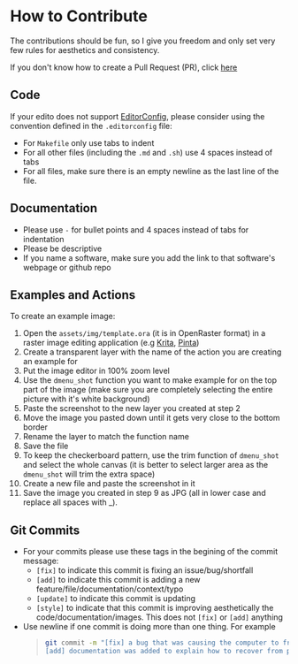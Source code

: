 # How to Contribute

The contributions should be fun, so I give you freedom and only set very few rules for aesthetics and consistency.

If you don't know how to create a Pull Request (PR), click [here](https://codeberg.org/mehrad/dmenu_shot/src/branch/main/docs/how_to_make_PR.md)


## Code

If your edito does not support [EditorConfig](https://editorconfig.org/#pre-installed), please consider using the convention defined in the `.editorconfig` file:
- For `Makefile` only use tabs to indent
- For all other files (including the `.md` and `.sh`) use 4 spaces instead of tabs
- For all files, make sure there is an empty newline as the last line of the file.


## Documentation

- Please use `-` for bullet points and 4 spaces instead of tabs for indentation
- Please be descriptive
- If you name a software, make sure you add the link to that software's webpage or github repo


## Examples and Actions

To create an example image:

1. Open the `assets/img/template.ora` (it is in OpenRaster format) in a raster image editing application (e.g [Krita](https://krita.org/), [Pinta](https://www.pinta-project.com/))
2. Create a transparent layer with the name of the action you are creating an example for
3. Put the image editor in 100% zoom level
4. Use the `dmenu_shot` function you want to make example for on the top part of the image (make sure you are completely selecting the entire picture with it's white background)
5. Paste the screenshot to the new layer you created at step 2
6. Move the image you pasted down until it gets very close to the bottom border
7. Rename the layer to match the function name
8. Save the file
9. To keep the checkerboard pattern, use the trim function of `dmenu_shot` and select the whole canvas (it is better to select larger area as the `dmenu_shot` will trim the extra space)
10. Create a new file and paste the screenshot in it
11. Save the image you created in step 9 as JPG (all in lower case and replace all spaces with _).


## Git Commits

- For your commits please use these tags in the begining of the commit message:
    - `[fix]` to indicate this commit is fixing an issue/bug/shortfall
    - `[add]` to indicate this commit is adding a new feature/file/documentation/context/typo
    - `[update]` to indicate this commit is updating 
    - `[style]` to indicate that this commit is improving aesthetically the code/documentation/images. This does not `[fix]` or `[add]` anything
- Use newline if one commit is doing more than one thing. For example
    > ```sh
    > git commit -m "[fix] a bug that was causing the computer to freeze
    > [add] documentation was added to explain how to recover from possible freeze"
    > ```
